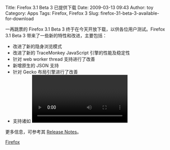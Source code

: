Title: Firefox 3.1 Beta 3 已提供下载
Date: 2009-03-13 09:43
Author: toy
Category: Apps
Tags: Firefox, Firefox 3
Slug: firefox-31-beta-3-available-for-download

一再跳票的 Firefox 3.1 Beta 3
终于在今天开放下载，以供各位用户测试。Firefox 3.1 Beta 3
带来了一些新的特性和改进，主要包括：

-   改进了新的隐身浏览模式
-   改进了新的 TraceMonkey JavaScript 引擎的性能及稳定性
-   针对 web worker thread 支持进行了改善
-   新增原生的 JSON 支持
-   针对 Gecko 布局引擎进行了改善
-   支持诸如 <video> 及 <audio> 元素、W3C Geoloction API、JavaScript
    query  
    selectors、CSS 2.1/3 属性、SVG transforms 及离线应用等新的 Web 技术

更多信息，可参考其 [Release
Notes](http://www.mozilla.com/en-US/firefox/3.1b3/releasenotes/)。

[Firefox](http://www.mozilla.com/firefox/all-beta.html)
